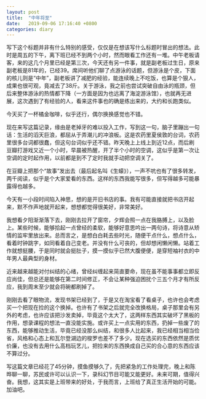 ```yaml
---
layout: post
title:  "中年将至"
date:   2019-09-06 17:16:40 +0800
categories: diary
---
```


写下这个标题并非有什么特别的感受，仅仅是在想该写什么标题时冒出的想法。此时是周五的下午，离下班已经不到两个小时，然而眼看工作还有一堆。中午老板请客，来的这几个月里已经是第三次，今天还有另一件事，就是副老板过生日，原来副老板是81年的，已经39。席间听他们聊了点游泳的话题，但游泳是个皮，下面的核儿则是“中年”，副老板讲了减肥的经验，能连续晚上不吃饭，也算是个狠人，成果也很可观，竟减去了38斤。关于游泳，我之前也尝试突破自由泳的瓶颈，但后来整体游泳的热情都下降（一方面是因为也远离了海淀游泳馆），也就再无进展，这次遇到了有经验的人，看来这件事也的确是练出来的，大约和长跑类似。

今天买了一杯橘金咖啡，似乎还行，偶尔换换感觉也不错。

现在来写这篇记录，缘由是老掉牙的难以投入工作，写到这一句，脑子里蹦出一句话：生活的滔天巨浪，都屈从于弄潮儿的冲浪板。这是农药里夏侯敦的台词，农药里很多台词都很蠢，但这句台词似乎还不错。昨天晚上上线上到近12点，而后刷豆瓣打游戏又近一个小时，早晨被热醒，开了半个小时的空调，这似乎是第一次让空调的定时起作用，以前都是到不了定时我就手动把空调关了。

在豆瓣上把那个“故事”发出去（最后起名叫《生蠔》），一声不吭也有了很多转发，两千阅读，似乎是个大家爱看的东西。这样的东西我能写很多，但写得越多可能暴露得也越多。

今天有一小段时间陷入神思，想的是开旧书店的事。我有可能直接就把书店开起来，默不作声地就开起来，想想都觉得很美好，非常美好。

我想看夕阳渐渐落下去，刚刚去拉开了窗帘，夕辉会照一点在我胳膊上，以及脸上。某些时候，能够拾起一点曾经的柔软，能够好意思吟出一两句诗，将诗意从矫情的监牢里放出来。总而言之，是想白白耗去些时光，随便干点什么，想点什么，看着时钟跳字，如同看着自己变老。并没有什么可丧的，但却想闲懒闲懒。站着工作就想挺腰，于是同时就会挺肚子，摸一摸似乎已然大腹便便，是穿短袖衬衣的中年男人最典型的身材。

近来越来越能对付纠结的心绪，曾经纠缠起来简直要命，现在虽不能事事都立即反应尚佳，但总还是能够在第二时间修正，不会让某种强迫困扰个三五个月才有所反应，我到周末至少就会将碗都刷掉了。

刚刚去看了眼物流，发现书架已经到了，于是又在淘宝看了看桌子，也许也会考虑买一个把现在捡的这个换掉。也许有了书架之后就完全改换格局，桌子那里会有另外的考虑，也许应该把沙发卖掉，毕竟这个太大了，这两样东西其实破坏了黑板的作用，想录课程的想法一直没能实施。或许买上一点实用的东西，扔掉一些废了的东西，能够推动生活，毕竟已经没那么纠结，和很多人比起来，我已经相当相当俭省，风格和心态上和瓦尔登湖边的梭罗也差不了多少。现在选买的东西依然是质优价廉，也没有去用什么高档玩艺儿，把捡来的东西换成自己买的合心意的东西应该不算过分。

写这篇文章已经花了45分钟，摸鱼摸够久了，先把紧急的工作处理完，晚上和陈晔聊一聊，苏民或许可以认识一下，录科幻节目可能又能更好。未来可期，值得兴奋。我想，这其实是上班带来的好处，于我而言，上班给了真正生活开始的可能。加油吧。
